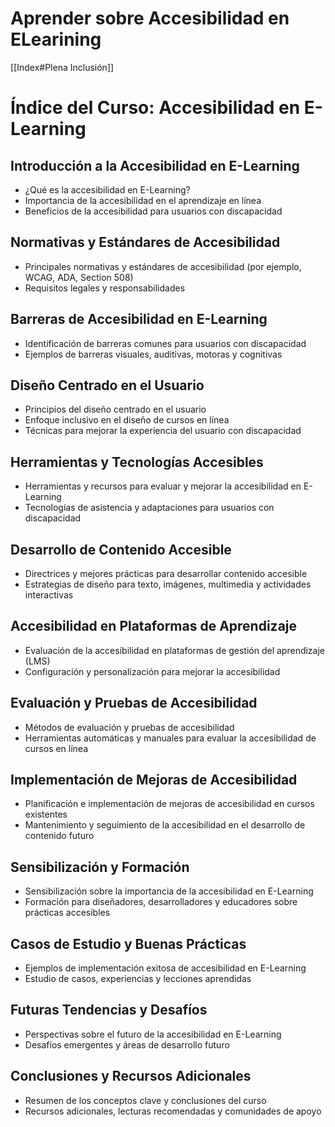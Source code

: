 # Aprender sobre Accesibilidad en ELearining

[[Index#Plena Inclusión]]

# Índice del Curso: Accesibilidad en E-Learning

## Introducción a la Accesibilidad en E-Learning
- ¿Qué es la accesibilidad en E-Learning?
- Importancia de la accesibilidad en el aprendizaje en línea
- Beneficios de la accesibilidad para usuarios con discapacidad

## Normativas y Estándares de Accesibilidad
- Principales normativas y estándares de accesibilidad (por ejemplo, WCAG, ADA, Section 508)
- Requisitos legales y responsabilidades

## Barreras de Accesibilidad en E-Learning
- Identificación de barreras comunes para usuarios con discapacidad
- Ejemplos de barreras visuales, auditivas, motoras y cognitivas

## Diseño Centrado en el Usuario
- Principios del diseño centrado en el usuario
- Enfoque inclusivo en el diseño de cursos en línea
- Técnicas para mejorar la experiencia del usuario con discapacidad

## Herramientas y Tecnologías Accesibles
- Herramientas y recursos para evaluar y mejorar la accesibilidad en E-Learning
- Tecnologías de asistencia y adaptaciones para usuarios con discapacidad

## Desarrollo de Contenido Accesible
- Directrices y mejores prácticas para desarrollar contenido accesible
- Estrategias de diseño para texto, imágenes, multimedia y actividades interactivas

## Accesibilidad en Plataformas de Aprendizaje
- Evaluación de la accesibilidad en plataformas de gestión del aprendizaje (LMS)
- Configuración y personalización para mejorar la accesibilidad

## Evaluación y Pruebas de Accesibilidad
- Métodos de evaluación y pruebas de accesibilidad
- Herramientas automáticas y manuales para evaluar la accesibilidad de cursos en línea

## Implementación de Mejoras de Accesibilidad
- Planificación e implementación de mejoras de accesibilidad en cursos existentes
- Mantenimiento y seguimiento de la accesibilidad en el desarrollo de contenido futuro

## Sensibilización y Formación
- Sensibilización sobre la importancia de la accesibilidad en E-Learning
- Formación para diseñadores, desarrolladores y educadores sobre prácticas accesibles

## Casos de Estudio y Buenas Prácticas
- Ejemplos de implementación exitosa de accesibilidad en E-Learning
- Estudio de casos, experiencias y lecciones aprendidas

## Futuras Tendencias y Desafíos
- Perspectivas sobre el futuro de la accesibilidad en E-Learning
- Desafíos emergentes y áreas de desarrollo futuro

## Conclusiones y Recursos Adicionales
- Resumen de los conceptos clave y conclusiones del curso
- Recursos adicionales, lecturas recomendadas y comunidades de apoyo


